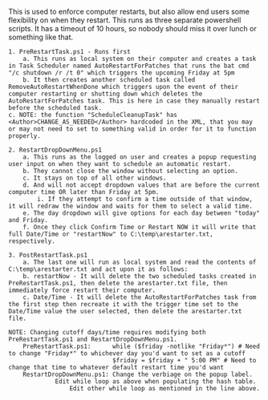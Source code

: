 This is used to enforce computer restarts, but also allow end users some flexibility on when they restart. This runs as three separate powershell scripts. It has a timeout of 10 hours, so nobody should miss it over lunch or something like that.

	1. PreRestartTask.ps1 - Runs first
		a. This runs as local system on their computer and creates a task in Task Scheduler named AutoRestartForPatches that runs the bat cmd "/c shutdown /r /t 0" which triggers the upcoming Friday at 5pm
		b. It then creates another scheduled task called RemoveAutoRestartWhenDone which triggers upon the event of their computer restarting or shutting down which deletes the AutoRestartForPatches task. This is here in case they manually restart before the scheduled task.
    c. NOTE: the function "ScheduleCleanupTask" has <Author>CHANGE_AS_NEEDED</Author> hardcoded in the XML, that you may or may not need to set to something valid in order for it to function properly.
    
	2. RestartDropDownMenu.ps1
		a. This runs as the logged on user and creates a popup requesting user input on when they want to schedule an automatic restart.
		b. They cannot close the window without selecting an option.
		c. It stays on top of all other windows.
		d. And will not accept dropdown values that are before the current computer time OR later than Friday at 5pm.
			i. If they attempt to confirm a time outside of that window, it will redraw the window and waits for them to select a valid time.
		e. The day dropdown will give options for each day between "today" and Friday.
		f. Once they click Confirm Time or Restart NOW it will write that full Date/Time or "restartNow" to C:\temp\arestarter.txt, respectively.
  
	3. PostRestartTask.ps1
		a. The last one will run as local system and read the contents of C:\temp\arestarter.txt and act upon it as follows:
		b. restartNow - It will delete the two scheduled tasks created in PreRestartTask.ps1, then delete the arestarter.txt file, then immediately force restart their computer.
		c. Date/Time - It will delete the AutoRestartForPatches task from the first step then recreate it with the trigger time set to the Date/Time value the user selected, then delete the arestarter.txt file.
  	
   	NOTE: Changing cutoff days/time requires modifying both PreRestartTask.ps1 and RestartDropDownMenu.ps1. 
        PreRestartTask.ps1: 	 while ($friday -notlike "Friday*") # Need to change "Friday*" to whichever day you'd want to set as a cutoff
                            	 $friday = $friday + " 5:00 PM" # Need to change that time to whatever default restart time you'd want
        RestartDropDownMenu.ps1: Change the verbiage on the popup label.
				 Edit while loop as above when populating the hash table.
     				 Edit other while loop as mentioned in the line above.

        
